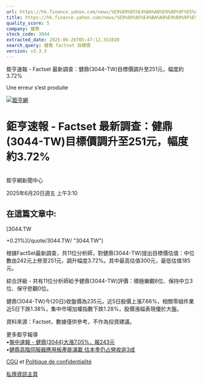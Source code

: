 ```yaml
---
url: https://hk.finance.yahoo.com/news/%E9%89%85%E4%BA%A8%E9%80%9F%E5%A0%B1-factset-%E6%9C%80%E6%96%B0%E8%AA%BF%E6%9F%A5-%E5%81%A5%E9%BC%8E-3044-081016549.html
title: https://hk.finance.yahoo.com/news/%E9%89%85%E4%BA%A8%E9%80%9F%E5%A0%B1-factset-%E6%9C%80%E6%96%B0%E8
quality_score: 5
company: 健喬
stock_code: 3044
extracted_date: 2025-06-26T05:47:12.351028
search_query: 健喬 factset 目標價
version: v3.3.3
---
```


鉅亨速報 - Factset 最新調查：健鼎(3044-TW)目標價調升至251元，幅度約3.72% 


Une erreur s’est produite

 

[![鉅亨網](https://s.yimg.com/ny/api/res/1.2/UM5hrThmhlnSiBO4o4qlLg--/YXBwaWQ9aGlnaGxhbmRlcjt3PTE0NjtoPTQ4O2NmPXdlYnA-/https://s.yimg.com/os/creatr-uploaded-images/2020-01/147c7630-36ab-11ea-ae7c-5ee7a0016555)](http://www.cnyes.com/ "鉅亨網")

# 鉅亨速報 - Factset 最新調查：健鼎(3044-TW)目標價調升至251元，幅度約3.72%

![](data:image/gif;base64,R0lGODlhAQABAIAAAAAAAP///ywAAAAAAQABAAACAUwAOw==)

鉅亨網新聞中心

2025年6月20日週五 上午3:10

## 在這篇文章中:

[3044.TW

+0.21%](/quote/3044.TW/ "3044.TW")

根據FactSet最新調查，共11位分析師，對健鼎(3044-TW)提出目標價估值：中位數由242元上修至251元，調升幅度3.72%。其中最高估值300元，最低估值185元。

綜合評級 - 共有11位分析師給予健鼎(3044-TW)評價：積極樂觀8位、保持中立3位、保守悲觀0位。

健鼎(3044-TW)今(20日)收盤價為235元。近5日股價上漲7.66%，相關零組件業近5日下跌1.38%，集中市場加權指數下跌1.28%，股價漲幅表現優於大盤。

資料來源：Factset，數據僅供參考，不作為投資建議。

更多鉅亨報導  
•[盤中速報 - 健鼎(3044)大漲7.05%，報243元](https://news.cnyes.com/news/id/6027408?utm_source=yahoo&utm_medium=RSS&utm_campaign=relate)  
•[健鼎高階伺服器應用板產能滿載 估本季仍占營收逾3成](https://news.cnyes.com/news/id/6024167?utm_source=yahoo&utm_medium=RSS&utm_campaign=relate)

[CGU](https://guce.yahoo.com/terms?locale=zh-Hant-HK)  et [Politique de confidentialité](https://guce.yahoo.com/privacy-policy?locale=zh-Hant-HK)

[私隱資訊主頁](https://guce.yahoo.com/privacy-dashboard?locale=zh-Hant-HK)